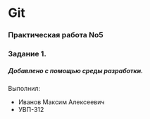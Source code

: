 # Git
### Практическая работа No5 
### Задание 1.
##### Добавлено с помощью среды разработки. 
Выполнил:
* Иванов Максим Алексеевич
* УВП-312
